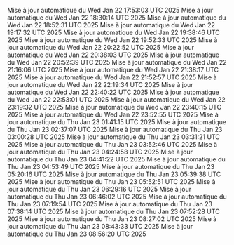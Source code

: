 Mise à jour automatique du Wed Jan 22 17:53:03 UTC 2025
Mise à jour automatique du Wed Jan 22 18:30:14 UTC 2025
Mise à jour automatique du Wed Jan 22 18:52:31 UTC 2025
Mise à jour automatique du Wed Jan 22 19:17:32 UTC 2025
Mise à jour automatique du Wed Jan 22 19:38:46 UTC 2025
Mise à jour automatique du Wed Jan 22 19:52:33 UTC 2025
Mise à jour automatique du Wed Jan 22 20:22:52 UTC 2025
Mise à jour automatique du Wed Jan 22 20:38:03 UTC 2025
Mise à jour automatique du Wed Jan 22 20:52:39 UTC 2025
Mise à jour automatique du Wed Jan 22 21:16:06 UTC 2025
Mise à jour automatique du Wed Jan 22 21:38:17 UTC 2025
Mise à jour automatique du Wed Jan 22 21:52:57 UTC 2025
Mise à jour automatique du Wed Jan 22 22:19:34 UTC 2025
Mise à jour automatique du Wed Jan 22 22:40:22 UTC 2025
Mise à jour automatique du Wed Jan 22 22:53:01 UTC 2025
Mise à jour automatique du Wed Jan 22 23:19:32 UTC 2025
Mise à jour automatique du Wed Jan 22 23:40:15 UTC 2025
Mise à jour automatique du Wed Jan 22 23:52:55 UTC 2025
Mise à jour automatique du Thu Jan 23 01:41:15 UTC 2025
Mise à jour automatique du Thu Jan 23 02:37:07 UTC 2025
Mise à jour automatique du Thu Jan 23 03:00:28 UTC 2025
Mise à jour automatique du Thu Jan 23 03:31:21 UTC 2025
Mise à jour automatique du Thu Jan 23 03:52:46 UTC 2025
Mise à jour automatique du Thu Jan 23 04:24:58 UTC 2025
Mise à jour automatique du Thu Jan 23 04:41:22 UTC 2025
Mise à jour automatique du Thu Jan 23 04:53:49 UTC 2025
Mise à jour automatique du Thu Jan 23 05:20:16 UTC 2025
Mise à jour automatique du Thu Jan 23 05:39:38 UTC 2025
Mise à jour automatique du Thu Jan 23 05:52:51 UTC 2025
Mise à jour automatique du Thu Jan 23 06:29:16 UTC 2025
Mise à jour automatique du Thu Jan 23 06:46:02 UTC 2025
Mise à jour automatique du Thu Jan 23 07:19:54 UTC 2025
Mise à jour automatique du Thu Jan 23 07:38:14 UTC 2025
Mise à jour automatique du Thu Jan 23 07:52:28 UTC 2025
Mise à jour automatique du Thu Jan 23 08:27:02 UTC 2025
Mise à jour automatique du Thu Jan 23 08:43:33 UTC 2025
Mise à jour automatique du Thu Jan 23 08:56:20 UTC 2025

